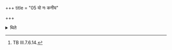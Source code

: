 +++
title = "05 यो नः कनीय"

+++

<details><summary>थिते</summary>

5. With yo naḥ kanīyaḥ...[^1] (he touches) the (sacrificial bread) for Indra-and-Agni.  

[^1]: TB III.7.6.14.
</details>
